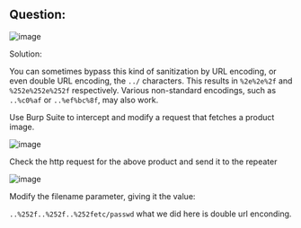 ## Question:

![image](https://github.com/Nifalnasar/Portswigger-Labs/assets/141356053/c454d6a1-3a44-4cdd-a804-065d9deea28d)

Solution:

You can sometimes bypass this kind of sanitization by URL encoding, or even double URL encoding, the ```../``` characters. This results in ```%2e%2e%2f``` and ```%252e%252e%252f``` respectively. Various non-standard encodings, such as ```..%c0%af``` or ```..%ef%bc%8f```, may also work.

Use Burp Suite to intercept and modify a request that fetches a product image.

![image](https://github.com/Nifalnasar/Portswigger-Labs/assets/141356053/384d0bf6-f8f6-4a54-a372-e7752284c852)

Check the http request for the above product and send it to the repeater

![image](https://github.com/Nifalnasar/Portswigger-Labs/assets/141356053/2835bc16-81d4-4c04-8cab-709e7237e5bd)

Modify the filename parameter, giving it the value:

```..%252f..%252f..%252fetc/passwd``` what we did here is double url enconding.
